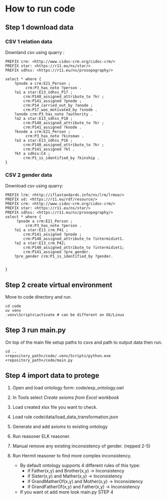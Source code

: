 # How to run code 

## Step 1 download data 
### CSV 1 relation data 
Downland csv using quarry :
```
PREFIX crm: <http://www.cidoc-crm.org/cidoc-crm/>
PREFIX star: <https://r11.eu/ns/star/>
PREFIX sdhss: <https://r11.eu/ns/prosopography/>

select * where { 
    ?pnode a crm:E21_Person ;
         crm:P3_has_note ?person .
    ?a1 a star:E13_sdhss_P17 ;
        crm:P140_assigned_attribute_to ?kr ;
        crm:P141_assigned ?pnode ;
    	crm:P14_carried_out_by ?anode ;
        crm:P17_was_motivated_by ?snode . 
    ?anode crm:P3_has_note ?authority .
    ?a2 a star:E13_sdhss_P18 ;
        crm:P140_assigned_attribute_to ?kr ;
        crm:P141_assigned ?knode .
    ?knode a crm:E21_Person ;
         crm:P3_has_note ?kinsman .
    ?a3 a star:E13_sdhss_P16 ;
        crm:P140_assigned_attribute_to ?kr ;
        crm:P141_assigned ?kt .
    ?kt a sdhss:C4 ;
        crm:P1_is_identified_by ?kinship .
} 
```

### CSV 2 gender data 
Download csv using quarry: 
```
PREFIX lrm: <http://iflastandards.info/ns/lrm/lrmoo/>
PREFIX sd: <https://r11.eu/rdf/resource/>
PREFIX crm: <http://www.cidoc-crm.org/cidoc-crm/>
PREFIX star: <https://r11.eu/ns/star/>
PREFIX sdhss: <https://r11.eu/ns/prosopography/>
select * where { 
     ?pnode a crm:E21_Person ;
         crm:P3_has_note ?person .
    ?a1 a star:E13_crm_P41 ;
    	crm:P141_assigned ?pnode ;
    	crm:P140_assigned_attribute_to ?intermidiet1.
    ?a2 a star:E13_crm_P42;
    	crm:P140_assigned_attribute_to ?intermidiet1;
    	crm:P141_assigned ?pre_gender.
    ?pre_gender crm:P1_is_identified_by ?gender.
    
      
} 
```


## Step 2 create virtual environment

Move to code directory and run. 

```
cd code
uv venv 
.venv\Scripts\activate # can be different on OX/Linux
```

## Step 3 run main.py 

On top of the main file setup paths to csvs and path to output data then run. 

``` 
cd ..
<repository_path>/code/.venv/Scripts/python.exe <repository_path>/code/main.py
```


## Step 4 import data to **protege**

1. Open and load ontology form: code/exp_ontology.owl

2. In Tools select *Create axioms from Excel workbook*

3. Load created xlsx file you want to check.

4. Load rule code/data/load_data_transformation.json

5. Generate and add axioms to existing ontology 

6. Run reasoner ELK reasoner.

7. Manual remove any existing inconsistency of gender. (repped 2-5)

8. Run Hermit reasoner to find more complex inconsistency. 
    - By default ontology supports 4 different rules of this type:
        - if Father(x,y) and Brother(x,y) -> Inconsistency
        - if Sister(x,y) and Mather(x,y) -> Inconsistency 
        - if GrandMatherOf(x,y) and Mother(x,y) -> Inconsistency
        - if GrandFatherOf(x,y) and Father(x,y) -> Inconsistency
    - If you want ot add more look main.py STEP 4